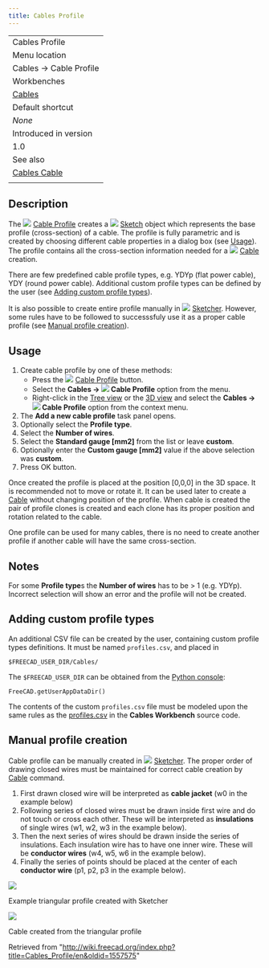 ```yaml
---
title: Cables Profile
---
```


|                                                |
| ---------------------------------------------- |
| Cables Profile                                 |
| Menu location                                  |
| Cables → Cable Profile                         |
| Workbenches                                    |
| [Cables](/Cables_Workbench "Cables Workbench") |
| Default shortcut                               |
| _None_                                         |
| Introduced in version                          |
| 1.0                                            |
| See also                                       |
| [Cables Cable](/Cables_Cable "Cables Cable")   |
|                                                |

## Description

The ![](/images/Cables_Profile.svg) [Cable Profile](/Cables_Profile "Cables Profile") creates a ![](/images/Sketcher_Sketch.svg) [Sketch](/Sketch "Sketch") object which represents the base profile (cross-section) of a cable. The profile is fully parametric and is created by choosing different cable properties in a dialog box (see [Usage](#Usage)). The profile contains all the cross-section information needed for a ![](/images/Cables_Cable.svg) [Cable](/Cables_Cable "Cables Cable") creation.

There are few predefined cable profile types, e.g. YDYp (flat power cable), YDY (round power cable). Additional custom profile types can be defined by the user (see [Adding custom profile types](#Adding_custom_profile_types)).

It is also possible to create entire profile manually in ![](/images/Sketcher_Sketch.svg) [Sketcher](/Sketcher_Workbench "Sketcher Workbench"). However, some rules have to be followed to successsfuly use it as a proper cable profile (see [Manual profile creation](#Manual_profile_creation)).

## Usage

1. Create cable profile by one of these methods:
   - Press the ![](/images/Cables_Profile.svg) [Cable Profile](/Cables_Profile "Cables Profile") button.
   - Select the **Cables → ![](/images/Cables_Profile.svg) Cable Profile** option from the menu.
   - Right-click in the [Tree view](/Tree_view "Tree view") or the [3D view](/3D_view "3D view") and select the **Cables → ![](/images/Cables_Profile.svg) Cable Profile** option from the context menu.
2. The **Add a new cable profile** task panel opens.
3. Optionally select the **Profile type**.
4. Select the **Number of wires**.
5. Select the **Standard gauge [mm2]** from the list or leave **custom**.
6. Optionally enter the **Custom gauge [mm2]** value if the above selection was **custom**.
7. Press OK button.

Once created the profile is placed at the position [0,0,0] in the 3D space. It is recommended not to move or rotate it. It can be used later to create a [Cable](/Cables_Cable "Cables Cable") without changing position of the profile. When cable is created the pair of profile clones is created and each clone has its proper position and rotation related to the cable.

One profile can be used for many cables, there is no need to create another profile if another cable will have the same cross-section.

## Notes

For some **Profile type**s the **Number of wires** has to be > 1 (e.g. YDYp). Incorrect selection will show an error and the profile will not be created.

## Adding custom profile types

An additional CSV file can be created by the user, containing custom profile types definitions. It must be named `profiles.csv`, and placed in

```
$FREECAD_USER_DIR/Cables/

```

The `$FREECAD_USER_DIR` can be obtained from the [Python console](/Python_console "Python console"):

```
FreeCAD.getUserAppDataDir()

```

The contents of the custom `profiles.csv` file must be modeled upon the same rules as the [profiles.csv](https://github.com/sargo-devel/Cables/blob/master/Resources/presets/profiles.csv) in the **Cables Workbench** source code.

## Manual profile creation

Cable profile can be manually created in ![](/images/Sketcher_Sketch.svg) [Sketcher](/Sketcher_Workbench "Sketcher Workbench"). The proper order of drawing closed wires must be maintained for correct cable creation by [Cable](/Cables_Cable "Cables Cable") command.

1. First drawn closed wire will be interpreted as **cable jacket** (w0 in the example below)
2. Following series of closed wires must be drawn inside first wire and do not touch or cross each other. These will be interpreted as **insulations** of single wires (w1, w2, w3 in the example below).
3. Then the next series of wires should be drawn inside the series of insulations. Each insulation wire has to have one inner wire. These will be **conductor wires** (w4, w5, w6 in the example below).
4. Finally the series of points should be placed at the center of each **conductor wire** (p1, p2, p3 in the example below).

![](/images/Cables_Profile_Example1.png)

Example triangular profile created with Sketcher

![](/images/Cables_Profile_Example2.png)

Cable created from the triangular profile

Retrieved from "<http://wiki.freecad.org/index.php?title=Cables_Profile/en&oldid=1557575>"
